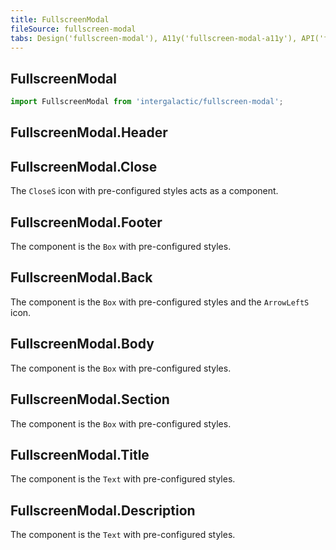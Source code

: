 ```yaml
---
title: FullscreenModal
fileSource: fullscreen-modal
tabs: Design('fullscreen-modal'), A11y('fullscreen-modal-a11y'), API('fullscreen-modal-api'), Example('fullscreen-modal-code'), Changelog('fullscreen-modal-changelog')
---
```


## FullscreenModal

```js
import FullscreenModal from 'intergalactic/fullscreen-modal';
```

<TypesView type="FullscreenModalProps" :types={...types} />

## FullscreenModal.Header

<TypesView type="FullscreenModalHeaderProps" :types={...types} />

## FullscreenModal.Close

The `CloseS` icon with pre-configured styles acts as a component.

## FullscreenModal.Footer

The component is the `Box` with pre-configured styles.

## FullscreenModal.Back

The component is the `Box` with pre-configured styles and the `ArrowLeftS` icon.

## FullscreenModal.Body

The component is the `Box` with pre-configured styles.

## FullscreenModal.Section

The component is the `Box` with pre-configured styles.

## FullscreenModal.Title

The component is the `Text` with pre-configured styles.

## FullscreenModal.Description

The component is the `Text` with pre-configured styles.

<script setup>import { data as types } from '@types.data.ts';</script>